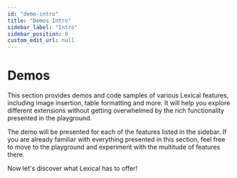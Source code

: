 ```yaml
---
id: "demo-intro"
title: "Demos Intro"
sidebar_label: "Intro"
sidebar_position: 0
custom_edit_url: null
---
```


# Demos

This section provides demos and code samples of various Lexical features, including image insertion, table formatting and more. It will help you explore different extensions without getting overwhelmed by the rich functionality presented in the playground. 

The demo will be presented for each of the features listed in the sidebar. If you are already familiar with everything presented in this section, feel free to move to the playground and experiment with the multitude of features there.

Now let's discover what Lexical has to offer!
